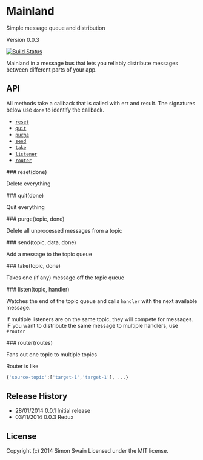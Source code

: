 # Mainland

Simple message queue and distribution

Version 0.0.3

[![Build Status](https://travis-ci.org/simonswain/mainland.png)](https://travis-ci.org/simonswain/mainland)

Mainland in a message bus that lets you reliably distribute messages between different parts of your app.


## API

All methods take a callback that is called with err and result. The
signatures below use `done` to identify the callback.

* [`reset`](#reset)
* [`quit`](#quit)
* [`purge`](#purge)
* [`send`](#send)
* [`take`](#take)
* [`listener`](#listener)
* [`router`](#router)


<a name="reset" />
### reset(done)

Delete everything

<a name="quit" />
### quit(done)

Quit everything

<a name="purge" />
### purge(topic, done)

Delete all unprocessed messages from a topic

<a name="send" />
### send(topic, data, done)

Add a message to the topic queue

<a name="send" />
### take(topic, done)

Takes one (if any) message off the topic queue

<a name="listen" />
### listen(topic, handler)

Watches the end of the topic queue and calls `handler` with the next
available message.

If multiple listeners are on the same topic, they will compete for
messages. IF you want to distribute the same message to multiple handlers, use `#router`

<a name="router" />
### router(routes)

Fans out one topic to multiple topics

Router is like
```javascript
{'source-topic':['target-1','target-1'], ...}
```


## Release History

* 28/01/2014 0.0.1 Initial release
* 03/11/2014 0.0.3 Redux

## License
Copyright (c) 2014 Simon Swain
Licensed under the MIT license.
